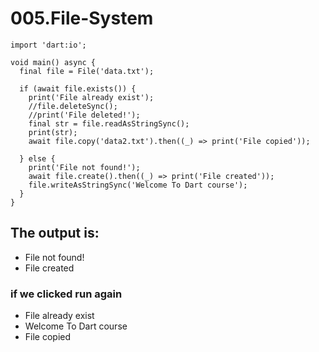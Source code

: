 # 005.File-System

```
import 'dart:io';

void main() async {
  final file = File('data.txt');

  if (await file.exists()) {
    print('File already exist');
    //file.deleteSync();
    //print('File deleted!');
    final str = file.readAsStringSync();
    print(str);
    await file.copy('data2.txt').then((_) => print('File copied'));

  } else {
    print('File not found!');
    await file.create().then((_) => print('File created'));
    file.writeAsStringSync('Welcome To Dart course');
  }
}

```

## The output is:
* File not found!
* File created

### if we clicked run again

* File already exist
* Welcome To Dart course
* File copied